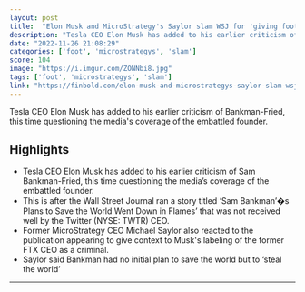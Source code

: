 ```yaml
---
layout: post
title:  "Elon Musk and MicroStrategy's Saylor slam WSJ for 'giving foot massages' to SBF."
description: "Tesla CEO Elon Musk has added to his earlier criticism of Bankman-Fried, this time questioning the media's coverage of the embattled founder."
date: "2022-11-26 21:08:29"
categories: ['foot', 'microstrategys', 'slam']
score: 104
image: "https://i.imgur.com/ZONNbi8.jpg"
tags: ['foot', 'microstrategys', 'slam']
link: "https://finbold.com/elon-musk-and-microstrategys-saylor-slam-wsj-for-giving-foot-massages-to-sbf/"
---
```


Tesla CEO Elon Musk has added to his earlier criticism of Bankman-Fried, this time questioning the media's coverage of the embattled founder.

## Highlights

- Tesla CEO Elon Musk has added to his earlier criticism of Sam Bankman-Fried, this time questioning the media’s coverage of the embattled founder.
- This is after the Wall Street Journal ran a story titled ‘Sam Bankman’�s Plans to Save the World Went Down in Flames’ that was not received well by the Twitter (NYSE: TWTR) CEO.
- Former MicroStrategy CEO Michael Saylor also reacted to the publication appearing to give context to Musk's labeling of the former FTX CEO as a criminal.
- Saylor said Bankman had no initial plan to save the world but to ‘steal the world’

---
